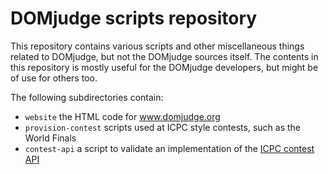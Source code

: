 # DOMjudge scripts repository

This repository contains various scripts and other miscellaneous
things related to DOMjudge, but not the DOMjudge sources itself.
The contents in this repository is mostly useful for the DOMjudge
developers, but might be of use for others too.

The following subdirectories contain:
* `website` the HTML code for www.domjudge.org
* `provision-contest` scripts used at ICPC style contests, such as the  World Finals
* `contest-api` a script to validate an implementation of the
  [ICPC contest API](https://ccs-specs.icpc.io/contest_api)

